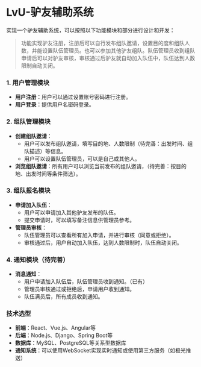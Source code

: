 # LvU-驴友辅助系统
实现一个驴友辅助系统，可以按照以下功能模块和部分进行设计和开发：
> 功能实现驴友注册，注册后可以自行发布组队邀请，设置目的度和组队人数，并能设置队伍管理员。也可以参加其他驴友组队。队伍管理员收到组队申请后可以对驴友审核，审核通过后驴友就自动加入队伍中，队伍达到人数限制自动关闭。

### 1. 用户管理模块
- **用户注册**：用户可以通过设置账号密码进行注册。
- **用户登录**：提供用户名密码登录。

### 2. 组队管理模块
- **创建组队邀请**：
  - 用户可以发布组队邀请，填写目的地、人数限制（待完善：出发时间、组队描述）等信息。
  - 用户可以设置队伍管理员，可以是自己或其他人。
- **浏览组队邀请**：所有用户可以浏览当前发布的组队邀请，（待完善：按目的地、出发时间等条件筛选）。

### 3. 组队报名模块
- **申请加入队伍**：
  - 用户可以申请加入其他驴友发布的队伍。
  - 提交申请时，可以填写备注信息供管理员参考。
- **管理员审核**：
  - 队伍管理员可以查看所有加入申请，并进行审核（同意或拒绝）。
  - 审核通过后，用户自动加入队伍，达到人数限制时，队伍自动关闭。

### 4. 通知模块（待完善）
- **消息通知**：
  - 用户申请加入队伍后，队伍管理员收到通知。（已有）
  - 管理员审核通过或拒绝后，申请用户收到通知。
  - 队伍满员后，所有成员收到通知。

### 技术选型
- **前端**：React、Vue.js、Angular等
- **后端**：Node.js、Django、Spring Boot等
- **数据库**：MySQL、PostgreSQL等关系型数据库
- **通知系统**：可以使用WebSocket实现实时通知或使用第三方服务（如极光推送）
